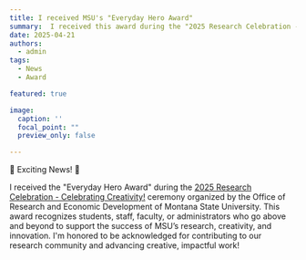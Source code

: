 ```yaml
---
title: I received MSU's "Everyday Hero Award"
summary:  I received this award during the "2025 Research Celebration - Celebrating Creativity" ceremony 
date: 2025-04-21
authors:
  - admin
tags:
  - News
  - Award

featured: true

image:
  caption: ''
  focal_point: ""
  preview_only: false

---
```


🌟 Exciting News! 🌟

I received the "Everyday Hero Award" during the [2025 Research Celebration - Celebrating Creativity!](https://www.montana.edu/research/celebrating_research.html/)
ceremony organized by the Office of Research and Economic Development of Montana State University.
This award recognizes students, staff, faculty, or administrators who go above and beyond to support the success of 
MSU’s research, creativity, and innovation. I'm honored to be acknowledged for contributing to our research community 
and advancing creative, impactful work!

